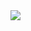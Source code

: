 <image src="https://readme-typing-svg.herokuapp.com?font=Iosevka&size=16&color=BC83E3&center=true&width=410&height=45&lines=Who's+gonna+save+the+world?">
<!-- # Setting up GitHub
# Getting the repository
- Open your terminal and navigate to the folder where do you want your repository to be downloaded
  - Navigate to the folder where do you want your repository to be downloaded
  - Open in terminal (right click)

> If using Linux, you can also use the *cd* command, like:
>
> $ cd /home/yonasuriv/Data Center/Web Server
>
> Remember to create the directory in case it doesn't exist with *mkdir* command!

- Paste the following:

> $ git clone git@github.com:yonasuriv/yonasuriv.github.io.git

## Setting up git in your terminal/shell
You'll need to set up a login and email address in the local GIT client for Linux

_(The $ is just an indicator that you are working on the terminal via command line)_

Open a terminal/shell and type:

```$ git config --global user.name "Jonathan Di Rico"```

```$ git config --global user.email "youremail@gmail.com"```

Optional:

```$ git config --global color.ui true```

```$ git config --global core.editor emacs```

The first of these will enable colored output in the terminal; the second tells git that you want to use emacs.

If you wanna see the data stored:

```$ git config -l```

## Setting up SSH in your computer
- Open a terminal/shell and type:

```$ ssh-keygen -t rsa -C "youremail@gmail.com"```

You will be asked some questions, just press enter 3 times.

> Generating public/private rsa key pair.
> 
> Enter file in which to save the key (/home/kali/.ssh/id_rsa):

A public (id_rsa.pub) and a private (id_rsa) key will be created

- Copy your public key (.pub) into your clipboard. 

> (it's located in ~/.ssh/ by default on Linux)

- Paste your ssh public key into your github account settings.
  - Go to your github Account Settings
  - Click on “[SSH and GPG keys] (https://github.com/settings/keys)”
  - Click “Add SSH Key” on the right.
  - Add a label (like “My laptop”) and paste the public key into the big text box.
  

In a terminal/shell, type the following to test it:
```$ ssh -T git@github.com```

If it says something like the following:

> Hi username! You've successfully authenticated, but Github does not provide shell access.

**Congratulations, it worked. You may now start working.**

> HINT: At the bottom of this guide I left you the basic commands in case you were absent from git for a while and you need to refresh your memory a bit.



# Fixing log in issues
If at any given point you are asked to use a personal access token, follow these steps:

## Creating your Personal Access Token
- Go to https://github.com/settings/tokens/new and generate your new token 
  - Selecting 'repo' only is OK.
  - Save your token (copy it, you will use it in the next step)

## Linking your PAS with your Terminal

```$ git clone git@github.com:yonasuriv/yonasuriv.github.io.git``` 

Now you will be asked to log in

Use your Github Personal Access Token instead of the password

> $ Username for 'https://github.com' : **Enter your github username**
> 
> $ Password for 'https://github.com' : **Enter your github personal access token here**


You may now cache the provided record on your computer to store the token.

```$ git config --global credential.helper cache```


 To verify, try pulling with -v.

```$ git pull -v```


> You can remove the cache record if necessary.

```$ git config --global --unset credential.helper```

```$ git config --system --unset credential.helper```
#
### Fast-reminder of the basics
- Use ```git init``` to initialize the repository.
- Use ```git add .``` to add all the files to the given folder.
- Use ```git status``` to view all the files which are going to be staged to the first commit.
- Use ```git commit -m 'your message'``` to save your changes
- Use ```git pull ```
- Use ```git push```
-->
